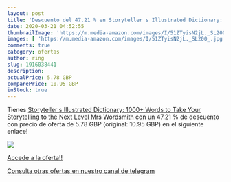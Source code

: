 ```yaml
---
layout: post
title: 'Descuento del 47.21 % en Storyteller s Illustrated Dictionary: 10'
date: 2020-03-21 04:52:55
thumbnailImage: 'https://m.media-amazon.com/images/I/51ZTyisN2jL._SL200_.jpg'
images: [ 'https://m.media-amazon.com/images/I/51ZTyisN2jL._SL200_.jpg' ]
comments: true
category: ofertas
author: ring
slug: 1916038441
description:
actualPrice: 5.78 GBP
comparePrice: 10.95 GBP
inStock: true
---
```


Tienes [Storyteller s Illustrated Dictionary: 1000+ Words to Take Your Storytelling to the Next Level  Mrs Wordsmith ](https://www.amazon.com/dp/1916038441/?tag=redken08-20) con un 47.21 % de descuento con precio de oferta de 5.78 GBP (original: 10.95 GBP) en el siguiente enlace!

[![](https://m.media-amazon.com/images/I/51ZTyisN2jL._SL200_.jpg)](https://www.amazon.com/dp/1916038441/?tag=redken08-20)

[Accede a la oferta!!](https://www.amazon.com/dp/1916038441/?tag=redken08-20)

[Consulta otras ofertas en nuestro canal de telegram](https://t.me/s/ofertas25)
